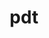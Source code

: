 ---
title: "pdt"
layout: cache
categories: [package, develop]
meta: {"compilers": ["cce@18.0.0", "gcc@10.3.0", "gcc@11.4.0", "gcc@9.4.0", "intel-oneapi-compilers@2025.1.0"], "num_specs": 18, "num_specs_by_stack": {"e4s": 4, "e4s-cray-rhel": 3, "e4s-cray-sles": 1, "e4s-neoverse-v2": 4, "e4s-neoverse_v1": 1, "e4s-oneapi": 4, "e4s-power": 1, "e4s-rocm-external": 4, "root": 18}, "oss": ["rhel8", "sle_hpc15", "ubuntu20.04", "ubuntu22.04"], "platforms": ["linux"], "stacks": ["e4s", "e4s-cray-rhel", "e4s-cray-sles", "e4s-neoverse-v2", "e4s-neoverse_v1", "e4s-oneapi", "e4s-power", "e4s-rocm-external", "root"], "targets": ["neoverse_v1", "neoverse_v2", "ppc64le", "x86_64_v3", "x86_64_v4"], "versions": ["3.25.2"]}
spec_details: [{"compiler": "gcc@9.4.0", "hash": "342d4jdhfpn2x2iyit2jrgxcklqk3nh5", "os": "ubuntu20.04", "platform": "linux", "size": "-", "stacks": ["e4s-power", "root"], "target": "ppc64le", "variants": ["build_system=autotools", "~pic"], "versions": ["3.25.2"]}, {"compiler": "gcc@11.4.0", "hash": "52joouaudpz473lxhjn4bqkproe6gawv", "os": "ubuntu22.04", "platform": "linux", "size": "-", "stacks": ["e4s-neoverse-v2", "root"], "target": "neoverse_v2", "variants": ["build_system=autotools", "~pic"], "versions": ["3.25.2"]}, {"compiler": "gcc@11.4.0", "hash": "73awlmpr6ptdmlz2fpl2t6cxaj5shifi", "os": "ubuntu22.04", "platform": "linux", "size": "-", "stacks": ["e4s-neoverse_v1", "root"], "target": "neoverse_v1", "variants": ["build_system=autotools", "~pic"], "versions": ["3.25.2"]}, {"compiler": "gcc@10.3.0", "hash": "bz5rhj6c3lunmdtkjq75ly4h2zfo6iog", "os": "sle_hpc15", "platform": "linux", "size": "-", "stacks": ["e4s-cray-sles", "root"], "target": "x86_64_v4", "variants": ["build_system=autotools", "~pic"], "versions": ["3.25.2"]}, {"compiler": "gcc@11.4.0", "hash": "db6pyyugu5qy7vzbl7blo5zjwymrmtmy", "os": "ubuntu22.04", "platform": "linux", "size": "-", "stacks": ["e4s", "e4s-rocm-external", "root"], "target": "x86_64_v3", "variants": ["build_system=autotools", "~pic"], "versions": ["3.25.2"]}, {"compiler": "gcc@11.4.0", "hash": "kpck35lcsp5dwlppws4atodgl6l3llxi", "os": "ubuntu22.04", "platform": "linux", "size": "-", "stacks": ["e4s", "e4s-rocm-external", "root"], "target": "x86_64_v3", "variants": ["build_system=autotools", "~pic"], "versions": ["3.25.2"]}, {"compiler": "gcc@11.4.0", "hash": "lvzcuoilmwgpxbek7rj4e7qfzuukx5gx", "os": "ubuntu22.04", "platform": "linux", "size": "-", "stacks": ["e4s-neoverse-v2", "root"], "target": "neoverse_v2", "variants": ["build_system=autotools", "~pic"], "versions": ["3.25.2"]}, {"compiler": "gcc@11.4.0", "hash": "m3r67ixvlqa6wr2q74tivqutyciwfpza", "os": "ubuntu22.04", "platform": "linux", "size": "-", "stacks": ["e4s", "e4s-rocm-external", "root"], "target": "x86_64_v3", "variants": ["build_system=autotools", "~pic"], "versions": ["3.25.2"]}, {"compiler": "intel-oneapi-compilers@2025.1.0", "hash": "mfuzew324b4k6lspdba7agoul3qcgtuf", "os": "ubuntu22.04", "platform": "linux", "size": "-", "stacks": ["e4s-oneapi", "root"], "target": "x86_64_v3", "variants": ["build_system=autotools", "~pic"], "versions": ["3.25.2"]}, {"compiler": "intel-oneapi-compilers@2025.1.0", "hash": "nrfl3hqz2j4sjct63z4cegewza65wsbx", "os": "ubuntu22.04", "platform": "linux", "size": "-", "stacks": ["e4s-oneapi", "root"], "target": "x86_64_v3", "variants": ["build_system=autotools", "~pic"], "versions": ["3.25.2"]}, {"compiler": "intel-oneapi-compilers@2025.1.0", "hash": "skxg7llujcg5uwt7uthjvypzedftfh3n", "os": "ubuntu22.04", "platform": "linux", "size": "-", "stacks": ["e4s-oneapi", "root"], "target": "x86_64_v3", "variants": ["build_system=autotools", "~pic"], "versions": ["3.25.2"]}, {"compiler": "gcc@11.4.0", "hash": "svyyeqg35twvo7onczmcnugyiatalqep", "os": "ubuntu22.04", "platform": "linux", "size": "-", "stacks": ["e4s-neoverse-v2", "root"], "target": "neoverse_v2", "variants": ["build_system=autotools", "~pic"], "versions": ["3.25.2"]}, {"compiler": "gcc@11.4.0", "hash": "u4e2ij57hu7oyvl4d42jrhkiv5mtmzu7", "os": "ubuntu22.04", "platform": "linux", "size": "-", "stacks": ["e4s-neoverse-v2", "root"], "target": "neoverse_v2", "variants": ["build_system=autotools", "~pic"], "versions": ["3.25.2"]}, {"compiler": "gcc@11.4.0", "hash": "utqvbtu6qdi3uxky5qaxp7eran2srm5n", "os": "ubuntu22.04", "platform": "linux", "size": "-", "stacks": ["e4s", "e4s-rocm-external", "root"], "target": "x86_64_v3", "variants": ["build_system=autotools", "~pic"], "versions": ["3.25.2"]}, {"compiler": "cce@18.0.0", "hash": "vmj6tsb6slkeaxovnyyyuplro4xcq3gp", "os": "rhel8", "platform": "linux", "size": "-", "stacks": ["e4s-cray-rhel", "root"], "target": "x86_64_v3", "variants": ["build_system=autotools", "patches:=113fca0", "~pic"], "versions": ["3.25.2"]}, {"compiler": "intel-oneapi-compilers@2025.1.0", "hash": "xa7wupquhbvaztywgutxhctqvnm4aeje", "os": "ubuntu22.04", "platform": "linux", "size": "-", "stacks": ["e4s-oneapi", "root"], "target": "x86_64_v3", "variants": ["build_system=autotools", "~pic"], "versions": ["3.25.2"]}, {"compiler": "cce@18.0.0", "hash": "xal5r6ga4afwgsmufupvs6iiun27ahrk", "os": "rhel8", "platform": "linux", "size": "-", "stacks": ["e4s-cray-rhel", "root"], "target": "x86_64_v3", "variants": ["build_system=autotools", "patches:=113fca0", "~pic"], "versions": ["3.25.2"]}, {"compiler": "cce@18.0.0", "hash": "yfml5ihjfjla7oook66pmkr6l75sm2mb", "os": "rhel8", "platform": "linux", "size": "-", "stacks": ["e4s-cray-rhel", "root"], "target": "x86_64_v3", "variants": ["build_system=autotools", "patches:=113fca0", "~pic"], "versions": ["3.25.2"]}]
---